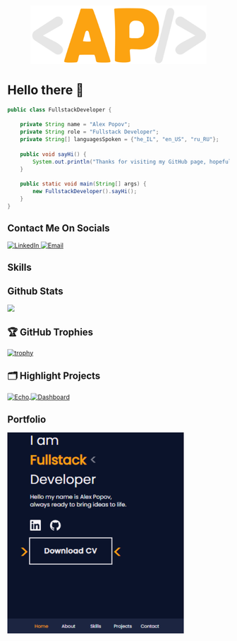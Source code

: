 <div align="center">
    <a href='https://github.com/ItsAlexanderPopov/ItsAlexanderPopov'>
        <img src='Logo1.png' alt="Logo" width="400px"/>
    </a>
</div>

# Hello there 👋
```java
public class FullstackDeveloper {

    private String name = "Alex Popov";
    private String role = "Fullstack Developer";
    private String[] languagesSpoken = {"he_IL", "en_US", "ru_RU"};

    public void sayHi() {
        System.out.println("Thanks for visiting my GitHub page, hopefully you'd find my work interesting.");
    }

    public static void main(String[] args) {
        new FullstackDeveloper().sayHi();
    }
}
```

## Contact Me On Socials
<div>
  <a href='https://www.linkedin.com/in/-alexanderpopov/'>
    <img src='https://camo.githubusercontent.com/c8a9c5b414cd812ad6a97a46c29af67239ddaeae08c41724ff7d945fb4c047e5/68747470733a2f2f6564656e742e6769746875622e696f2f537570657254696e7949636f6e732f696d616765732f7376672f6c696e6b6564696e2e737667' 
      width='50px' alt='LinkedIn'/>
  </a>
  <a href='mailto: itsalexanderpopov@gmail.com'>
    <img src='https://camo.githubusercontent.com/0f3aa1f457bb92fbd2411761262ce1fb0f766ed74a4f4289bfc4a0b6024335d6/68747470733a2f2f6564656e742e6769746875622e696f2f537570657254696e7949636f6e732f696d616765732f7376672f656d61696c2e737667' 
      width='50px' alt='Email'/> 
  </a>
</div>

## Skills



## Github Stats
<img src='https://github-readme-stats.vercel.app/api?username=ItsAlexanderPopov&show_icons=true&bg_color=00000000'/> 

## 🏆 GitHub Trophies
[![trophy](https://github-profile-trophy.vercel.app/?username=ItsAlexanderPopov&theme=nord&column=4&margin-w=15&margin-h=15)](https://github.com/ryo-ma/github-profile-trophy)

## 🗂️ Highlight Projects
<div>
  <a href="https://github.com/ItsAlexanderPopov/Echo">
    <img align="center" src="https://github-readme-stats.vercel.app/api/pin/?username=ItsAlexanderPopov&repo=Echo&show_icons=true&line_height=27&title_color=6aa6f8&text_color=8a919a&icon_color=6aa6f8&bg_color=22272e" alt="Echo"/>
  </a>
  <a href="https://github.com/ItsAlexanderPopov/Dashboard">
    <img align="center" src="https://github-readme-stats.vercel.app/api/pin/?username=ItsAlexanderPopov&repo=Dashboard&show_icons=true&line_height=27&title_color=6aa6f8&text_color=8a919a&icon_color=6aa6f8&bg_color=22272e" alt="Dashboard"/>
  </a>
</div>

## Portfolio
<div>
    <a href='https://alexpopov.vercel.app'>
        <img src='Portfolio.png' alt="Logo" width="400px"/>
    </a>
    
</div>
